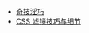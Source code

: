 * [奇技淫巧](https://github.com/chokcoco/iCSS/labels/%E5%A5%87%E6%8A%80%E6%B7%AB%E5%B7%A7)
* [CSS 滤镜技巧与细节](https://github.com/chokcoco/iCSS/issues/30)
